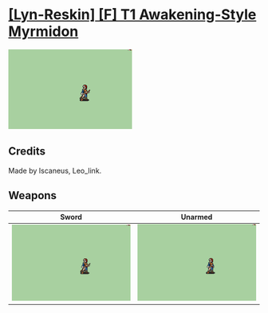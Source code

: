 # [\[Lyn-Reskin\] \[F\] T1 Awakening-Style Myrmidon](./)
 

<img src="./1.%20Sword/Sword_000.png" alt="[Lyn-Reskin] [F] T1 Awakening-Style Myrmidon standing" />

## Credits

Made by Iscaneus, Leo_link.

## Weapons
 

|Sword |Unarmed |
|  :---: | :---: |
| <img alt="Sword animation" src="./1.%20Sword/Sword.gif" /> | <img alt="Unarmed animation" src="./8.%20Unarmed/Unarmed.gif" /> |
